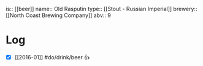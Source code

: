 is:: [[beer]]
name:: Old Rasputin
type:: [[Stout - Russian Imperial]]
brewery:: [[North Coast Brewing Company]]
abv:: 9

# Log
- [x] [[2016-01]] #do/drink/beer 👍

